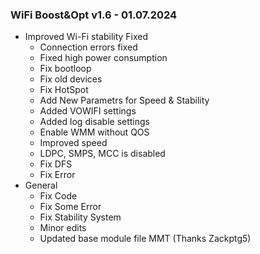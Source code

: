 ### WiFi Boost&Opt v1.6 - 01.07.2024

* Improved Wi-Fi stability Fixed
  * Connection errors fixed
  * Fixed high power consumption
  * Fix bootloop
  * Fix old devices
  * Fix HotSpot
  * Add New Parametrs for Speed & Stability
  * Added VOWIFI settings
  * Added log disable settings
  * Enable WMM without QOS
  * Improved speed
  * LDPC, SMPS, MCC is disabled
  * Fix DFS
  * Fix Error
* General
  * Fix Code
  * Fix Some Error
  * Fix Stability System
  * Minor edits
  * Updated base module file MMT (Thanks Zackptg5)

